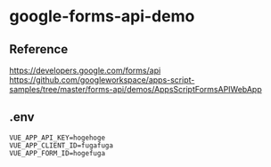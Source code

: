 # google-forms-api-demo

## Reference

https://developers.google.com/forms/api
https://github.com/googleworkspace/apps-script-samples/tree/master/forms-api/demos/AppsScriptFormsAPIWebApp

## .env

```
VUE_APP_API_KEY=hogehoge
VUE_APP_CLIENT_ID=fugafuga
VUE_APP_FORM_ID=hogefuga
```
